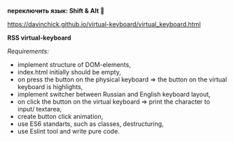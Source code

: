 **переключить язык: Shift & Alt 💙**

https://davinchick.github.io/virtual-keyboard/virtual_keyboard.html

**RSS virtual-keyboard**

*Requirements:*
- implement structure of DOM-elements,
- index.html initially should be empty,
- on press the button on the physical keyboard => the button on the virtual keyboard is highlights,
- implement switcher between Russian and English keyboard layout,
- on click the button on the virtual keyboard => print the character to input/ textarea,
- create button click animation,
- use ES6 standarts, such as classes, destructuring, 
- use Eslint tool and write pure code.
